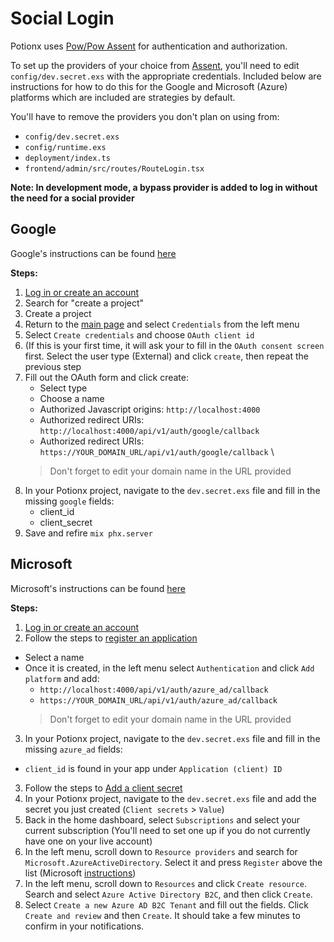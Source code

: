 # Social Login
Potionx uses [Pow/Pow Assent](https://github.com/pow-auth/pow_assent) for authentication and authorization. 

To set up the providers of your choice from [Assent](https://github.com/pow-auth/assent), you'll need to edit `config/dev.secret.exs` with the appropriate credentials. Included below are instructions for how to do this for the Google and Microsoft (Azure) platforms which are included are strategies by default.

You'll have to remove the providers you don't plan on using from: 
- `config/dev.secret.exs`
- `config/runtime.exs`
- `deployment/index.ts`
- `frontend/admin/src/routes/RouteLogin.tsx`

**Note: In development mode, a bypass provider is added to log in without the need for a social provider**

## Google
Google's instructions can be found [here](https://developers.google.com/identity/protocols/oauth2)

**Steps:**
1. [Log in or create an account](https://console.developers.google.com)
2. Search for "create a project"
3. Create a project
4. Return to the [main page](https://console.developers.google.com) and select `Credentials` from the left menu
5. Select `Create credentials` and choose `OAuth client id`
6. (If this is your first time, it will ask your to fill in the `OAuth consent screen` first. Select the user type (External) and click `create`, then repeat the previous step
7. Fill out the OAuth form and click create:
    - Select type
    - Choose a name
    - Authorized Javascript origins: `http://localhost:4000`
    - Authorized redirect URIs: `http://localhost:4000/api/v1/auth/google/callback`
    - Authorized redirect URIs: `https://YOUR_DOMAIN_URL/api/v1/auth/google/callback` \
    > Don't forget to edit your domain name in the URL provided
8. In your Potionx project, navigate to the `dev.secret.exs` file and fill in the missing `google` fields:
    - client_id
    - client_secret
9. Save and refire `mix phx.server`

## Microsoft

Microsoft's instructions can be found [here](https://docs.microsoft.com/en-us/azure/active-directory/develop/quickstart-register-app)

**Steps:**
1. [Log in or create an account](https://portal.azure.com/)
2. Follow the steps to [register an application](https://docs.microsoft.com/en-us/azure/active-directory/develop/quickstart-register-app#register-an-application)
  - Select a name
  - Once it is created, in the left menu select `Authentication` and click `Add platform` and add:
    - `http://localhost:4000/api/v1/auth/azure_ad/callback`
    - `https://YOUR_DOMAIN_URL/api/v1/auth/azure_ad/callback`
    > Don't forget to edit your domain name in the URL provided
3. In your Potionx project, navigate to the `dev.secret.exs` file and fill in the missing `azure_ad` fields:
  - `client_id` is found in your app under `Application (client) ID`
3. Follow the steps to [Add a client secret](https://docs.microsoft.com/en-us/azure/active-directory/develop/quickstart-register-app#add-a-client-secret)
4. In your Potionx project, navigate to the `dev.secret.exs` file and add the secret you just created (`Client secrets` > `Value`)
5. Back in the home dashboard, select `Subscriptions` and select your current subscription (You'll need to set one up if you do not currently have one on your live account)
6. In the left menu, scroll down to `Resource providers` and search for `Microsoft.AzureActiveDirectory`. Select it and press `Register` above the list (Microsoft [instructions](https://docs.microsoft.com/en-us/azure/active-directory-b2c/tutorial-create-tenant))
7. In the left menu, scroll down to `Resources` and click `Create resource`. Search and select `Azure Active Directory B2C`, and then click `Create`.
8. Select `Create a new Azure AD B2C Tenant` and fill out the fields. Click `Create and review` and then `Create`. It should take a few minutes to confirm in your notifications.
